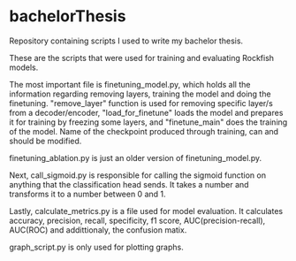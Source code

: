 # bachelorThesis
Repository containing scripts I used to write my bachelor thesis.

These are the scripts that were used for training and evaluating Rockfish models.

The most important file is finetuning_model.py, which holds all the information regarding removing layers, training the model and doing the finetuning. "remove_layer" function is used for removing specific layer/s from a decoder/encoder, "load_for_finetune" loads the model and prepares it for training by freezing some layers, and "finetune_main" does the training of the model. Name of the checkpoint produced through training, can and should be modified. 

finetuning_ablation.py is just an older version of finetuning_model.py. 

Next, call_sigmoid.py is responsible for calling the sigmoid function on anything that the classification head sends. It takes a number and transforms it to a number between 0 and 1. 

Lastly, calculate_metrics.py is a file used for model evaluation. It calculates accuracy, precision, recall, specificity, f1 score, AUC(precision-recall), AUC(ROC) and addittionaly, the confusion matix.

graph_script.py is only used for plotting graphs.
